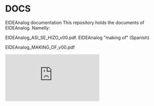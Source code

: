 # DOCS
EIDEAnalog documentation
This repository holds the documents of EIDEAnalog. Namelly:

EIDEAnalog_ASI_SE_HIZO_v00.pdf. EIDEAnalog "making of" (Spanish)

EIDEAnalog_MAKING_OF_v00.pdf



![alt text](https://github.com/Clave-EIDEAnalog/DOCS/files/4856903/MAKING_OF_PORTADA.pdf)

